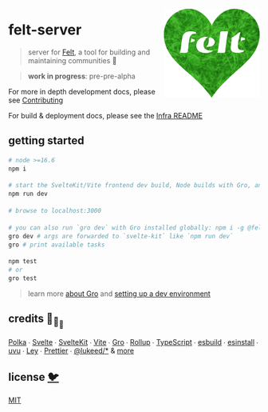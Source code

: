 [<img src="src/static/felt.png" align="right" width="192" height="178">](https://felt.dev)

# felt-server

> server for [Felt](https://github.com/feltcoop/felt),
> a tool for building and maintaining communities 💚

> **work in progress**: pre-pre-alpha

For more in depth development docs, please see [Contributing](/src/lib/docs/contributing.md)

For build & deployment docs, please see the [Infra README](/src/infra/README.md)

## getting started

```bash
# node >=16.6
npm i

# start the SvelteKit/Vite frontend dev build, Node builds with Gro, and Polka API server
npm run dev

# browse to localhost:3000

# you can also run `gro dev` with Gro installed globally: npm i -g @feltcoop/gro
gro dev # args are forwarded to `svelte-kit` like `npm run dev`
gro # print available tasks

npm test
# or
gro test
```

> learn more [about Gro](https://github.com/feltcoop/gro) and
> [setting up a dev environment](/src/lib/docs/contributing.md)

## credits 🐢<sub>🐢</sub><sub><sub>🐢</sub></sub>

[Polka](https://github.com/lukeed/polka) ∙
[Svelte](https://github.com/sveltejs/svelte) ∙
[SvelteKit](https://github.com/sveltejs/kit) ∙
[Vite](https://github.com/vitejs/vite) ∙
[Gro](https://github.com/feltcoop/gro) ∙
[Rollup](https://github.com/rollup/rollup) ∙
[TypeScript](https://github.com/microsoft/TypeScript) ∙
[esbuild](https://github.com/evanw/esbuild) ∙
[esinstall](https://github.com/snowpackjs/snowpack/tree/main/esinstall) ∙
[uvu](https://github.com/lukeed/uvu) ∙
[Ley](https://github.com/lukeed/ley) ∙
[Prettier](https://github.com/prettier/prettier) ∙
[@lukeed\/\*](https://github.com/lukeed)
& [more](package.json)

## license [🐦](https://en.wikipedia.org/wiki/Free_and_open-source_software)

[MIT](LICENSE)
